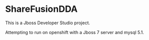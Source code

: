 ShareFusionDDA
==============
This is a Jboss Developer Studio project. 

Attempting to run on openshift with a Jboss 7 server and mysql 5.1.